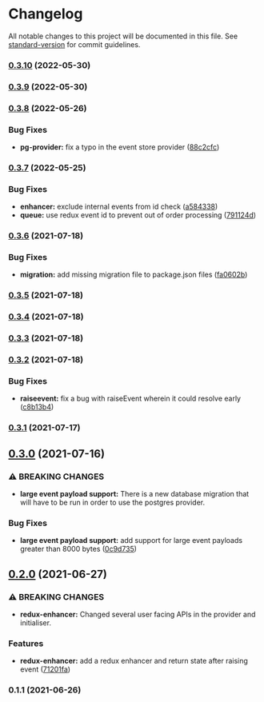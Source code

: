# Changelog

All notable changes to this project will be documented in this file. See [standard-version](https://github.com/conventional-changelog/standard-version) for commit guidelines.

### [0.3.10](https://github.com/Antman261/es-reduxed/compare/v0.3.6...v0.3.10) (2022-05-30)

### [0.3.9](https://github.com/Antman261/es-reduxed/compare/v0.3.8...v0.3.9) (2022-05-30)

### [0.3.8](https://github.com/Antman261/es-reduxed/compare/v0.3.7...v0.3.8) (2022-05-26)


### Bug Fixes

* **pg-provider:** fix a typo in the event store provider ([88c2cfc](https://github.com/Antman261/es-reduxed/commit/88c2cfc1f4560340ce601aa03a0643cb0ba416d2))

### [0.3.7](https://github.com/Antman261/es-reduxed/compare/v0.3.6...v0.3.7) (2022-05-25)


### Bug Fixes

* **enhancer:** exclude internal events from id check ([a584338](https://github.com/Antman261/es-reduxed/commit/a5843386f4106fe59ea96e1776a39c52c8125a28))
* **queue:** use redux event id to prevent out of order processing ([791124d](https://github.com/Antman261/es-reduxed/commit/791124d16fca16f25b019c268cf166c154a63c9b))

### [0.3.6](https://github.com/Antman261/es-reduxed/compare/v0.3.5...v0.3.6) (2021-07-18)


### Bug Fixes

* **migration:** add missing migration file to package.json files ([fa0602b](https://github.com/Antman261/es-reduxed/commit/fa0602b9e00dcf58a4e9f15bdfb54332fe3cc344))

### [0.3.5](https://github.com/Antman261/es-reduxed/compare/v0.3.4...v0.3.5) (2021-07-18)

### [0.3.4](https://github.com/Antman261/es-reduxed/compare/v0.3.3...v0.3.4) (2021-07-18)

### [0.3.3](https://github.com/Antman261/es-reduxed/compare/v0.3.2...v0.3.3) (2021-07-18)

### [0.3.2](https://github.com/Antman261/es-reduxed/compare/v0.3.1...v0.3.2) (2021-07-18)


### Bug Fixes

* **raiseevent:** fix a bug with raiseEvent wherein it could resolve early ([c8b13b4](https://github.com/Antman261/es-reduxed/commit/c8b13b449fda4de38e9253bf5b37c4167c1b0583))

### [0.3.1](https://github.com/Antman261/es-reduxed/compare/v0.3.0...v0.3.1) (2021-07-17)

## [0.3.0](https://github.com/Antman261/es-reduxed/compare/v0.2.0...v0.3.0) (2021-07-16)


### ⚠ BREAKING CHANGES

* **large event payload support:** There is a new database migration that will have to be run in order to use the
postgres provider.

### Bug Fixes

* **large event payload support:** add support for large event payloads greater than 8000 bytes ([0c9d735](https://github.com/Antman261/es-reduxed/commit/0c9d735511e54742ec8e843dda152ae89ba9faf5))

## [0.2.0](https://github.com/Antman261/es-reduxed/compare/v0.1.1...v0.2.0) (2021-06-27)


### ⚠ BREAKING CHANGES

* **redux-enhancer:** Changed several user facing APIs in the provider and initialiser.

### Features

* **redux-enhancer:** add a redux enhancer and return state after raising event ([71201fa](https://github.com/Antman261/es-reduxed/commit/71201fa3555b2eee187227f7ad83bc9d07b0293a))

### 0.1.1 (2021-06-26)
